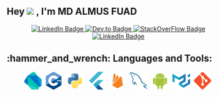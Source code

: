 <h2>
  Hey
  <img src="https://media.giphy.com/media/hvRJCLFzcasrR4ia7z/giphy.gif" width="30px"/>
  , I'm MD ALMUS FUAD
</h2>

<div id="badges" align="center">
  <a href="https://www.linkedin.com/in/md-almus-fuad-707714170/">
    <img src="https://img.shields.io/badge/LinkedIn-blue?style=for-the-badge&logo=linkedin&logoColor=white" alt="LinkedIn Badge"/>
  </a>
    <a href="https://dev.to/almusfuad">
    <img src="https://img.shields.io/badge/Dev.to-black?style=for-the-badge&logo=twitter&logoColor=white" alt="Dev.to Badge"/>
  </a>
  <a href="https://stackoverflow.com/users/17515572/md-almus-fuad">
    <img src="https://img.shields.io/badge/StackOverFlow-orange?style=for-the-badge&logo=StackOverFlow&logoColor=white" alt="StackOverFlow Badge"/>
  </a>
  <a href="https://auth.geeksforgeeks.org/user/almusfuad/">
    <img src="https://img.shields.io/badge/GeeksforGeeks-white?style=for-the-badge&logo=geeksforgeeks&logoColor=green" alt="LinkedIn Badge"/>
  </a>
</div>

<div>
  <h2>:hammer_and_wrench: Languages and Tools: </h2>
  <div align = "center">
    <img src="https://github.com/devicons/devicon/blob/master/icons/dart/dart-original.svg" title="Dart" alt="Dart" width="40" height="40"/>&nbsp;
    <img src="https://github.com/devicons/devicon/blob/master/icons/cplusplus/cplusplus-original.svg" title="C++" alt="C++" width="40" height="40"/>&nbsp;
     <img src="https://github.com/devicons/devicon/blob/master/icons/python/python-original.svg" title="Python" alt="Python" width="40" height="40"/>&nbsp;
  <span> </span>
  <img src="https://github.com/devicons/devicon/blob/master/icons/flutter/flutter-original.svg" title="Flutter" alt="Flutter" width="40" height="40"/>&nbsp;
  <img src="https://github.com/devicons/devicon/blob/master/icons/firebase/firebase-plain.svg" title="Firebase" alt="Firebase" width="40" height="40"/>&nbsp;
  <img src="https://github.com/devicons/devicon/blob/master/icons/mysql/mysql-original.svg" title="MySQL"  alt="MySQL" width="40" height="40"/>&nbsp;
    <img src="https://github.com/devicons/devicon/blob/master/icons/android/android-original.svg" title="Android" alt="Android" width="40" height="40"/>&nbsp;
      <img src="https://github.com/devicons/devicon/blob/master/icons/materialui/materialui-original.svg" title="Material UI" alt="Material UI" width="40" height="40"/>&nbsp;
  <img src="https://github.com/devicons/devicon/blob/master/icons/git/git-original.svg" title="Git" **alt="Git" width="40" height="40"/>&nbsp;
</div>
</div>








